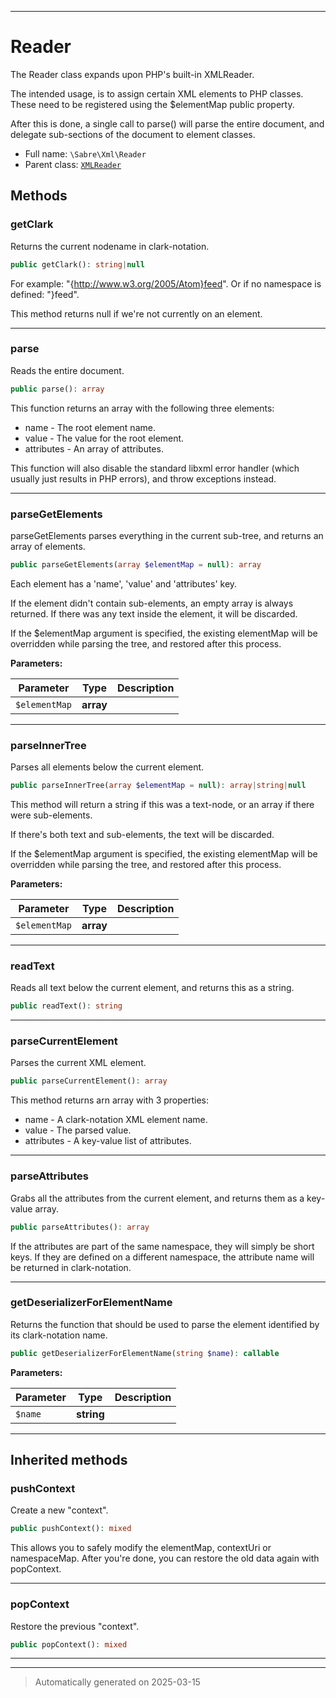 ***

# Reader

The Reader class expands upon PHP's built-in XMLReader.

The intended usage, is to assign certain XML elements to PHP classes. These
need to be registered using the $elementMap public property.

After this is done, a single call to parse() will parse the entire document,
and delegate sub-sections of the document to element classes.

* Full name: `\Sabre\Xml\Reader`
* Parent class: [`XMLReader`](../../XMLReader.md)




## Methods


### getClark

Returns the current nodename in clark-notation.

```php
public getClark(): string|null
```

For example: "{http://www.w3.org/2005/Atom}feed".
Or if no namespace is defined: "}feed".

This method returns null if we're not currently on an element.










***

### parse

Reads the entire document.

```php
public parse(): array
```

This function returns an array with the following three elements:
   * name - The root element name.
   * value - The value for the root element.
   * attributes - An array of attributes.

This function will also disable the standard libxml error handler (which
usually just results in PHP errors), and throw exceptions instead.










***

### parseGetElements

parseGetElements parses everything in the current sub-tree,
and returns an array of elements.

```php
public parseGetElements(array $elementMap = null): array
```

Each element has a 'name', 'value' and 'attributes' key.

If the element didn't contain sub-elements, an empty array is always
returned. If there was any text inside the element, it will be
discarded.

If the $elementMap argument is specified, the existing elementMap will
be overridden while parsing the tree, and restored after this process.






**Parameters:**

| Parameter | Type | Description |
|-----------|------|-------------|
| `$elementMap` | **array** |  |





***

### parseInnerTree

Parses all elements below the current element.

```php
public parseInnerTree(array $elementMap = null): array|string|null
```

This method will return a string if this was a text-node, or an array if
there were sub-elements.

If there's both text and sub-elements, the text will be discarded.

If the $elementMap argument is specified, the existing elementMap will
be overridden while parsing the tree, and restored after this process.






**Parameters:**

| Parameter | Type | Description |
|-----------|------|-------------|
| `$elementMap` | **array** |  |





***

### readText

Reads all text below the current element, and returns this as a string.

```php
public readText(): string
```












***

### parseCurrentElement

Parses the current XML element.

```php
public parseCurrentElement(): array
```

This method returns arn array with 3 properties:
* name - A clark-notation XML element name.
* value - The parsed value.
* attributes - A key-value list of attributes.










***

### parseAttributes

Grabs all the attributes from the current element, and returns them as a
key-value array.

```php
public parseAttributes(): array
```

If the attributes are part of the same namespace, they will simply be
short keys. If they are defined on a different namespace, the attribute
name will be returned in clark-notation.










***

### getDeserializerForElementName

Returns the function that should be used to parse the element identified
by its clark-notation name.

```php
public getDeserializerForElementName(string $name): callable
```








**Parameters:**

| Parameter | Type | Description |
|-----------|------|-------------|
| `$name` | **string** |  |





***


## Inherited methods


### pushContext

Create a new "context".

```php
public pushContext(): mixed
```

This allows you to safely modify the elementMap, contextUri or
namespaceMap. After you're done, you can restore the old data again
with popContext.










***

### popContext

Restore the previous "context".

```php
public popContext(): mixed
```












***


***
> Automatically generated on 2025-03-15
